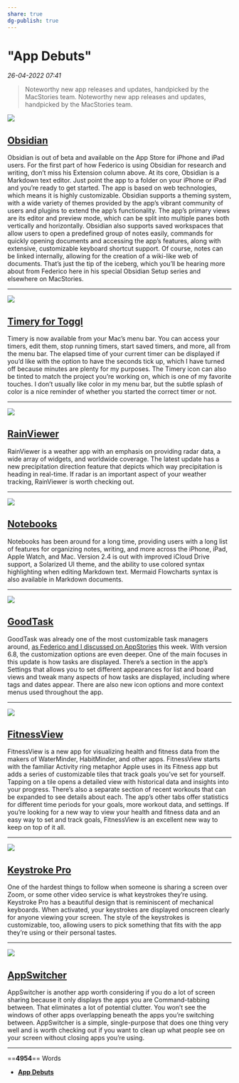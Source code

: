 ```yaml
---
share: true
dg-publish: true
---
```

# "App Debuts"

*26-04-2022 07:41* 

> Noteworthy new app releases and updates, handpicked by the MacStories team.
Noteworthy new app releases and updates, handpicked by the MacStories team.

![](https://mcusercontent.com/9f4b80a35728f7271fe3ea6ff/images/8d2bfb80-0361-bc70-3832-c3cee771dbac.png)

## [Obsidian](https://apps.apple.com/us/app/obsidian-connected-notes/id1557175442)

Obsidian is out of beta and available on the App Store for iPhone and iPad users. For the first part of how Federico is using Obsidian for research and writing, don’t miss his Extension column above. At its core, Obsidian is a Markdown text editor. Just point the app to a folder on your iPhone or iPad and you’re ready to get started. The app is based on web technologies, which means it is highly customizable. Obsidian supports a theming system, with a wide variety of themes provided by the app’s vibrant community of users and plugins to extend the app’s functionality. The app’s primary views are its editor and preview mode, which can be split into multiple panes both vertically and horizontally. Obsidian also supports saved workspaces that allow users to open a predefined group of notes easily, commands for quickly opening documents and accessing the app’s features, along with extensive, customizable keyboard shortcut support. Of course, notes can be linked internally, allowing for the creation of a wiki-like web of documents. That’s just the tip of the iceberg, which you’ll be hearing more about from Federico here in his special Obsidian Setup series and elsewhere on MacStories.

***

![](https://mcusercontent.com/9f4b80a35728f7271fe3ea6ff/images/67347206-7113-3445-5591-0daf72a9635b.png)

## [Timery for Toggl](https://apps.apple.com/us/app/timery-for-toggl/id1425368544)

Timery is now available from your Mac’s menu bar. You can access your timers, edit them, stop running timers, start saved timers, and more, all from the menu bar. The elapsed time of your current timer can be displayed if you’d like with the option to have the seconds tick up, which I have turned off because minutes are plenty for my purposes. The Timery icon can also be tinted to match the project you’re working on, which is one of my favorite touches. I don’t usually like color in my menu bar, but the subtle splash of color is a nice reminder of whether you started the correct timer or not.

***

![](https://mcusercontent.com/9f4b80a35728f7271fe3ea6ff/images/4707f2ce-9fa8-3dfd-10eb-3230715a05a6.png)

## [RainViewer](https://apps.apple.com/us/app/rainviewer-live-weather-radar/id980123924?uo=4)

RainViewer is a weather app with an emphasis on providing radar data, a wide array of widgets, and worldwide coverage. The latest update has a new precipitation direction feature that depicts which way precipitation is heading in real-time. If radar is an important aspect of your weather tracking, RainViewer is worth checking out.

***

![](https://mcusercontent.com/9f4b80a35728f7271fe3ea6ff/images/ba303571-76ae-b756-6607-7526ca5de0a8.png)

## [Notebooks](https://apps.apple.com/us/app/notebooks-write-and-organize/id1490084838?uo=4)

Notebooks has been around for a long time, providing users with a long list of features for organizing notes, writing, and more across the iPhone, iPad, Apple Watch, and Mac. Version 2.4 is out with improved iCloud Drive support, a Solarized UI theme, and the ability to use colored syntax highlighting when editing Markdown text. Mermaid Flowcharts syntax is also available in Markdown documents.

***

![](https://mcusercontent.com/9f4b80a35728f7271fe3ea6ff/images/c043a2cd-7150-9f5d-506c-e05a480699cd.png)

## [GoodTask](https://apps.apple.com/us/app/goodtask-to-do-list-tasks/id1068039220?uo=4)

GoodTask was already one of the most customizable task managers around, [as Federico and I discussed on AppStories](https://appstories.net/episodes/231/) this week. With version 6.8, the customization options are even deeper. One of the main focuses in this update is how tasks are displayed. There’s a section in the app’s Settings that allows you to set different appearances for list and board views and tweak many aspects of how tasks are displayed, including where tags and dates appear. There are also new icon options and more context menus used throughout the app.

***

![](https://mcusercontent.com/9f4b80a35728f7271fe3ea6ff/images/446f39e2-ea8e-d246-45b7-4cb320790d3b.png)

## [FitnessView](https://apps.apple.com/us/app/fitnessview/id1531983371?uo=4)

FitnessView is a new app for visualizing health and fitness data from the makers of WaterMinder, HabitMinder, and other apps. FitnessView starts with the familiar Activity ring metaphor Apple uses in its Fitness app but adds a series of customizable tiles that track goals you’ve set for yourself. Tapping on a tile opens a detailed view with historical data and insights into your progress. There’s also a separate section of recent workouts that can be expanded to see details about each. The app’s other tabs offer statistics for different time periods for your goals, more workout data, and settings. If you’re looking for a new way to view your health and fitness data and an easy way to set and track goals, FitnessView is an excellent new way to keep on top of it all.

***

![](https://mcusercontent.com/9f4b80a35728f7271fe3ea6ff/images/41c1e52d-4734-899e-01ba-b7f12125e97f.png)

## [Keystroke Pro](https://apps.apple.com/us/app/keystroke-pro/id1572206224?mt=12&uo=4)

One of the hardest things to follow when someone is sharing a screen over Zoom, or some other video service is what keystrokes they’re using. Keystroke Pro has a beautiful design that is reminiscent of mechanical keyboards. When activated, your keystrokes are displayed onscreen clearly for anyone viewing your screen. The style of the keystrokes is customizable, too, allowing users to pick something that fits with the app they’re using or their personal tastes.

***

![](https://mcusercontent.com/9f4b80a35728f7271fe3ea6ff/images/5d15872f-0fef-2a96-bf4e-2d319e6797f9.png)

## [AppSwitcher](https://apps.apple.com/us/app/appswitcher-clean-app-switch/id1575587195?mt=12&uo=4)

AppSwitcher is another app worth considering if you do a lot of screen sharing because it only displays the apps you are Command-tabbing between. That eliminates a lot of potential clutter. You won’t see the windows of other apps overlapping beneath the apps you’re switching between. AppSwitcher is a simple, single-purpose that does one thing very well and is worth checking out if you want to clean up what people see on your screen without closing apps you’re using.
***

==**4954**== Words

- **[App Debuts](https://club.macstories.net/posts/app-debuts-281)**